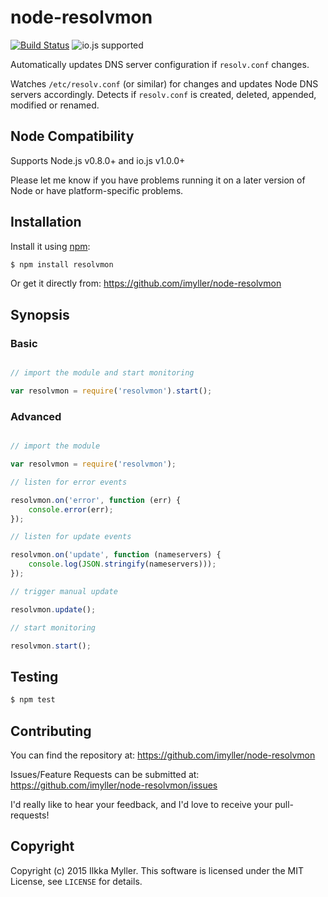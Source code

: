 node-resolvmon
==============
[![Build Status](https://travis-ci.org/imyller/node-resolvmon.svg)](https://travis-ci.org/imyller/node-resolvmon)
![io.js supported](https://img.shields.io/badge/io.js-supported-green.svg?style=flat)

Automatically updates DNS server configuration if `resolv.conf` changes.

Watches `/etc/resolv.conf` (or similar) for changes and updates Node DNS servers accordingly.
Detects if `resolv.conf` is created, deleted, appended, modified or renamed.

Node Compatibility
---------------------

Supports Node.js v0.8.0+ and io.js v1.0.0+

Please let me know if you have problems running it on a later version of Node or
have platform-specific problems.

Installation
------------

Install it using [npm](http://github.com/isaacs/npm):

```sh
$ npm install resolvmon
```

Or get it directly from:
https://github.com/imyller/node-resolvmon

Synopsis
--------

### Basic

```javascript

// import the module and start monitoring

var resolvmon = require('resolvmon').start();

```

### Advanced

```javascript

// import the module

var resolvmon = require('resolvmon');

// listen for error events

resolvmon.on('error', function (err) {
	console.error(err);
});

// listen for update events

resolvmon.on('update', function (nameservers) {
	console.log(JSON.stringify(nameservers)));
});

// trigger manual update

resolvmon.update();

// start monitoring

resolvmon.start();

```

Testing
-------

```sh
$ npm test
```

Contributing
------------

You can find the repository at:
https://github.com/imyller/node-resolvmon

Issues/Feature Requests can be submitted at:
https://github.com/imyller/node-resolvmon/issues

I'd really like to hear your feedback, and I'd love to receive your
pull-requests!

Copyright
---------

Copyright (c) 2015 Ilkka Myller. This software is licensed
under the MIT License, see `LICENSE` for details.

